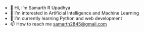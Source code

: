 - 👋 Hi, I’m Samarth R Upadhya
- 👀 I’m interested in Artificial Intelligence and Machine Learning 
- 🌱 I’m currently learning Python and web development
- 📫 How to reach me samarth2845@gmail.com

<!---
SamSince02/SamSince02 is a ✨ special ✨ repository because its `README.md` (this file) appears on your GitHub profile.
You can click the Preview link to take a look at your changes.
--->

